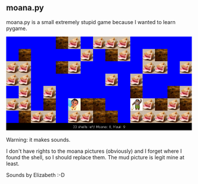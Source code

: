 ## moana.py 
moana.py is a small extremely stupid game because I wanted to learn pygame.


![screenshot](/images/screenshot.jpg)

Warning: it makes sounds.

I don't have rights to the moana pictures (obviously) and I forget where I found
the shell, so I should replace them. The mud picture is legit mine at least.

Sounds by Elizabeth :-D

